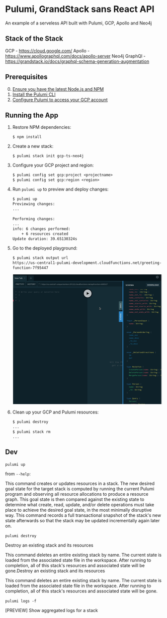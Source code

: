 # Pulumi, GrandStack sans React API

An example of a serveless API built with Pulumi, GCP, Apollo and Neo4j

## Stack of the Stack

GCP - https://cloud.google.com/
Apollo - https://www.apollographql.com/docs/apollo-server
Neo4j GraphQl - https://grandstack.io/docs/graphql-schema-generation-augmentation

## Prerequisites

0. [Ensure you have the latest Node.js and NPM](https://nodejs.org/en/download/)
1. [Install the Pulumi CLI](https://www.pulumi.com/docs/get-started/install/)
2. [Configure Pulumi to access your GCP account](https://www.pulumi.com/docs/intro/cloud-providers/gcp/setup/)

## Running the App

1.  Restore NPM dependencies:

    ```
    $ npm install
    ```

2.  Create a new stack:

    ```
    $ pulumi stack init gcp-ts-neo4j
    ```

3.  Configure your GCP project and region:

    ```
    $ pulumi config set gcp:project <projectname>
    $ pulumi config set gcp:region <region>
    ```

4.  Run `pulumi up` to preview and deploy changes:

    ```
    $ pulumi up
    Previewing changes:
    ...

    Performing changes:
    ...
    info: 6 changes performed:
        + 6 resources created
    Update duration: 39.65130324s
    ```

5.  Go to the deployed playground:

    ```
    $ pulumi stack output url
    https://us-central1-pulumi-development.cloudfunctions.net/greeting-function-7f95447
    ```

    ![playground query](andy_query.gif)

6.  Clean up your GCP and Pulumi resources:

    ```
    $ pulumi destroy
    ...
    $ pulumi stack rm
    ...
    ```

## Dev

`pulumi up`

from `--help`:

This command creates or updates resources in a stack. The new desired goal state for the target stack is computed by running the current Pulumi program and observing all resource allocations to produce a resource graph. This goal state is then compared against the existing state to determine what create,
read, update, and/or delete operations must take place to achieve the desired goal state, in the most minimally disruptive way. This command records a full transactional snapshot of the stack's new state afterwards so that the stack may be updated incrementally again later on.

`pulumi destroy`

Destroy an existing stack and its resources

This command deletes an entire existing stack by name. The current state is
loaded from the associated state file in the workspace. After running to completion,
all of this stack's resources and associated state will be gone.Destroy an existing stack and its resources

This command deletes an entire existing stack by name. The current state is
loaded from the associated state file in the workspace. After running to completion,
all of this stack's resources and associated state will be gone.

`pulumi logs -f`

[PREVIEW] Show aggregated logs for a stack
